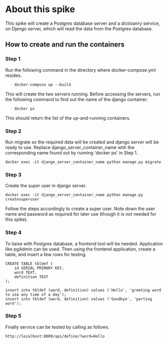 # About this spike
This spike will create a Postgres database server and a dictioanry service, on Django server, which will read the data from the Postgres database.

## How to create and run the containers

### Step 1
Run the following command in the directory where docker-compose.yml resides.
```
    docker-compose up --build 
```
This will create the two servers running. Before accessing the servers, run the following command to find out the name of the django container. 
```
    docker ps
```
This should return the list of the up-and-running containers. 

### Step 2
Run migrate so the required data will be created and django server will be ready to use.
Replace django_server_container_name with the corresponding name found out by running 'docker ps' in Step 1.
```
docker exec -it django_server_container_name python manage.py migrate
```

### Step 3
Create the super user in django server.
```
docker exec -it django_server_container_name python manage.py createsuperuser
```
Follow the steps accordingly to create a super user. Note down the user name and password as required for later use (though it is not needed for this spike).

### Step 4
To liaise with Postgres database, a frontend tool will be needed. Application like pgAdmin can be used. 
Then using the frontend application, create a table, and insert a few rows for testing.
```
CREATE TABLE tbldef (
	id SERIAL PRIMARY KEY,
    word TEXT,
    definition TEXT
);

insert into tbldef (word, definition) values ('Hello', 'greeting word to use any time of a day');
insert into tbldef (word, definition) values ('Goodbye', 'parting word');
```

### Step 5
Finally service can be tested by calling as follows.
```
http://localhost:8000/api/define/?word=Hello
```